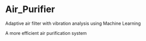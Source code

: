 # Air_Purifier
Adaptive air filter with vibration analysis using Machine Learning

A more efficient air purification system
